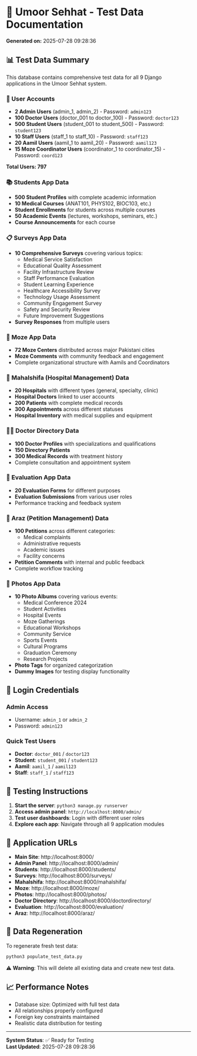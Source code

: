 # 🏥 Umoor Sehhat - Test Data Documentation

**Generated on:** 2025-07-28 09:28:36

## 📊 Test Data Summary

This database contains comprehensive test data for all 9 Django applications in the Umoor Sehhat system.

### 👥 User Accounts

- **2 Admin Users** (admin_1, admin_2) - Password: `admin123`
- **100 Doctor Users** (doctor_001 to doctor_100) - Password: `doctor123`
- **500 Student Users** (student_001 to student_500) - Password: `student123`
- **10 Staff Users** (staff_1 to staff_10) - Password: `staff123`
- **20 Aamil Users** (aamil_1 to aamil_20) - Password: `aamil123`
- **15 Moze Coordinator Users** (coordinator_1 to coordinator_15) - Password: `coord123`

**Total Users: 797**

### 📚 Students App Data

- **500 Student Profiles** with complete academic information
- **10 Medical Courses** (ANAT101, PHYS102, BIOC103, etc.)
- **Student Enrollments** for students across multiple courses
- **50 Academic Events** (lectures, workshops, seminars, etc.)
- **Course Announcements** for each course

### 📋 Surveys App Data

- **10 Comprehensive Surveys** covering various topics:
  - Medical Service Satisfaction
  - Educational Quality Assessment
  - Facility Infrastructure Review
  - Staff Performance Evaluation
  - Student Learning Experience
  - Healthcare Accessibility Survey
  - Technology Usage Assessment
  - Community Engagement Survey
  - Safety and Security Review
  - Future Improvement Suggestions
- **Survey Responses** from multiple users

### 🕌 Moze App Data

- **72 Moze Centers** distributed across major Pakistani cities
- **Moze Comments** with community feedback and engagement
- Complete organizational structure with Aamils and Coordinators

### 🏥 Mahalshifa (Hospital Management) Data

- **20 Hospitals** with different types (general, specialty, clinic)
- **Hospital Doctors** linked to user accounts
- **200 Patients** with complete medical records
- **300 Appointments** across different statuses
- **Hospital Inventory** with medical supplies and equipment

### 👨‍⚕️ Doctor Directory Data

- **100 Doctor Profiles** with specializations and qualifications
- **150 Directory Patients** 
- **300 Medical Records** with treatment history
- Complete consultation and appointment system

### 📝 Evaluation App Data

- **20 Evaluation Forms** for different purposes
- **Evaluation Submissions** from various user roles
- Performance tracking and feedback system

### 📄 Araz (Petition Management) Data

- **100 Petitions** across different categories:
  - Medical complaints
  - Administrative requests
  - Academic issues
  - Facility concerns
- **Petition Comments** with internal and public feedback
- Complete workflow tracking

### 📸 Photos App Data

- **10 Photo Albums** covering various events:
  - Medical Conference 2024
  - Student Activities
  - Hospital Events
  - Moze Gatherings
  - Educational Workshops
  - Community Service
  - Sports Events
  - Cultural Programs
  - Graduation Ceremony
  - Research Projects
- **Photo Tags** for organized categorization
- **Dummy Images** for testing display functionality

## 🔐 Login Credentials

### Admin Access
- Username: `admin_1` or `admin_2`
- Password: `admin123`

### Quick Test Users
- **Doctor**: `doctor_001` / `doctor123`
- **Student**: `student_001` / `student123`
- **Aamil**: `aamil_1` / `aamil123`
- **Staff**: `staff_1` / `staff123`

## 🚀 Testing Instructions

1. **Start the server**: `python3 manage.py runserver`
2. **Access admin panel**: `http://localhost:8000/admin/`
3. **Test user dashboards**: Login with different user roles
4. **Explore each app**: Navigate through all 9 application modules

## 📱 Application URLs

- **Main Site**: http://localhost:8000/
- **Admin Panel**: http://localhost:8000/admin/
- **Students**: http://localhost:8000/students/
- **Surveys**: http://localhost:8000/surveys/
- **Mahalshifa**: http://localhost:8000/mahalshifa/
- **Moze**: http://localhost:8000/moze/
- **Photos**: http://localhost:8000/photos/
- **Doctor Directory**: http://localhost:8000/doctordirectory/
- **Evaluation**: http://localhost:8000/evaluation/
- **Araz**: http://localhost:8000/araz/

## 🔄 Data Regeneration

To regenerate fresh test data:
```bash
python3 populate_test_data.py
```

⚠️ **Warning**: This will delete all existing data and create new test data.

## 📈 Performance Notes

- Database size: Optimized with full test data
- All relationships properly configured
- Foreign key constraints maintained
- Realistic data distribution for testing

---

**System Status**: ✅ Ready for Testing  
**Last Updated**: 2025-07-28 09:28:36
